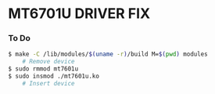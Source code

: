 <h1 allign="center">MT6701U DRIVER FIX</h1>

### To Do

<p allign="center">

```sh
$ make -C /lib/modules/$(uname -r)/build M=$(pwd) modules
    # Remove device
$ sudo rmmod mt7601u
$ sudo insmod ./mt7601u.ko
    # Insert device
```



